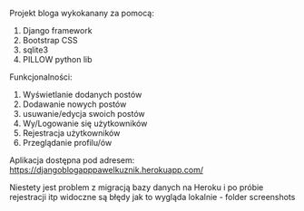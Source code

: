 Projekt bloga wykokanany za pomocą:
1. Django framework
2. Bootstrap CSS
3. sqlite3
4. PILLOW python lib


Funkcjonalności:
1. Wyświetlanie dodanych postów
2. Dodawanie nowych postów
3. usuwanie/edycja swoich postów
2. Wy/Logowanie się użytkowników
3. Rejestracja użytkowników
4. Przeglądanie profilu/ów

Aplikacja dostępna pod adresem:
https://djangoblogapppawelkuznik.herokuapp.com/

Niestety jest problem z migracją bazy danych na Heroku i po próbie rejestracji itp widoczne są błędy
jak to wygląda lokalnie - folder screenshots
